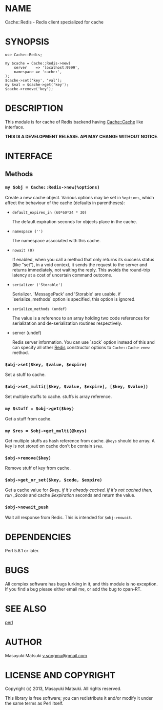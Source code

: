 # NAME

Cache::Redis - Redis client specialized for cache

# SYNOPSIS

    use Cache::Redis;

    my $cache = Cache::Redis->new(
        server    => 'localhost:9999',
        namespace => 'cache:',
    );
    $cache->set('key', 'val');
    my $val = $cache->get('key');
    $cache->remove('key');



# DESCRIPTION

This module is for cache of Redis backend having [Cache::Cache](http://search.cpan.org/perldoc?Cache::Cache) like interface.

__THIS IS A DEVELOPMENT RELEASE. API MAY CHANGE WITHOUT NOTICE__.

# INTERFACE

## Methods

### `my $obj = Cache::Redis->new(%options)`

Create a new cache object. Various options may be set in `%options`, which affect
the behaviour of the cache (defaults in parentheses):

- `default_expires_in (60*60*24 * 30)`

    The default expiration seconds for objects place in the cache.

- `namespace ('')`

    The namespace associated with this cache.

- `nowait (0)`

    If enabled, when you call a method that only returns its success status (like "set"), in a void context,
    it sends the request to the server and returns immediately, not waiting the reply. This avoids the
    round-trip latency at a cost of uncertain command outcome.

- `serializer ('Storable')`

    Serializer. 'MessagePack' and 'Storable' are usable. if \`serialize\_methods\` option
    is specified, this option is ignored.

- `serialize_methods (undef)`

    The value is a reference to an array holding two code references for serialization and
    de-serialization routines respectively.

- server (undef)

    Redis server information. You can use \`sock\` option instead of this and can specify
    all other [Redis](http://search.cpan.org/perldoc?Redis) constructor options to `Cache::Cache->new` method.

### `$obj->set($key, $value, $expire)`

Set a stuff to cache.

### `$obj->set_multi([$key, $value, $expire], [$key, $value])`

Set multiple stuffs to cache. stuffs is array reference.

### `my $stuff = $obj->get($key)`

Get a stuff from cache.

### `my $res = $obj->get_multi(@keys)`

Get multiple stuffs as hash reference from cache. `@keys` should be array.
A key is not stored on cache don't be contain `$res`.

### `$obj->remove($key)`

Remove stuff of key from cache.

### `$obj->get_or_set($key, $code, $expire)`

Get a cache value for _$key_ if it's already cached. If it's not cached then,
run _$code_ and cache _$expiration_ seconds and return the value.

### `$obj->nowait_push`

Wait all response from Redis. This is intended for `$obj->nowait`.

# DEPENDENCIES

Perl 5.8.1 or later.

# BUGS

All complex software has bugs lurking in it, and this module is no
exception. If you find a bug please either email me, or add the bug
to cpan-RT.

# SEE ALSO

[perl](http://search.cpan.org/perldoc?perl)

# AUTHOR

Masayuki Matsuki <y.songmu@gmail.com>

# LICENSE AND COPYRIGHT

Copyright (c) 2013, Masayuki Matsuki. All rights reserved.

This library is free software; you can redistribute it and/or modify
it under the same terms as Perl itself.

